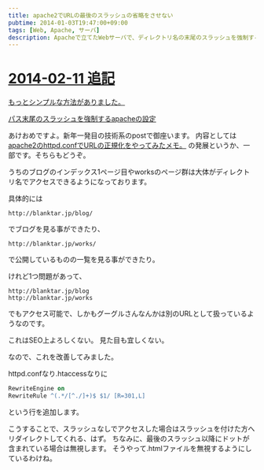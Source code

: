 ```yaml
---
title: apache2でURLの最後のスラッシュの省略をさせない
pubtime: 2014-01-03T19:47:00+09:00
tags: [Web, Apache, サーバ]
description: Apacheで立てたWebサーバで、ディレクトリ名の末尾のスラッシュを強制するための設定の方法です。
---
```


<ins date="2014-02-11">

# 2014-02-11 追記

もっとシンプルな方法がありました。

[パス末尾のスラッシュを強制するapacheの設定](/blog/2014/02/apache-directory-slash)

</ins>

あけおめですよ。新年一発目の技術系のpostで御座います。
内容としては [apache2のhttpd.confでURLの正規化をやってみたメモ。](/blog/2013/03/apache-url-normalization) の発展というか、一部です。そちらもどうぞ。

うちのブログのインデックス1ページ目やworksのページ群は大体がディレクトリ名でアクセスできるようになっております。

具体的には
```
http://blanktar.jp/blog/
```
でブログを見る事ができたり、
```
http://blanktar.jp/works/
```
で公開しているものの一覧を見る事ができたり。

けれど1つ問題があって、
```
http://blanktar.jp/blog
http://blanktar.jp/works
```
でもアクセス可能で、しかもグーグルさんなんかは別のURLとして扱っているようなのです。

これはSEO上よろしくない。
見た目も宜しくない。

なので、これを改善してみました。

httpd.confなり.htaccessなりに
``` apache
RewriteEngine on
RewriteRule ^(.*/[^./]+)$ $1/ [R=301,L]
```
という行を追加します。

こうすることで、スラッシュなしでアクセスした場合はスラッシュを付けた方へリダイレクトしてくれる、はず。
ちなみに、最後のスラッシュ以降にドットが含まれている場合は無視します。
そうやって.htmlファイルを無視するようにしているわけね。
